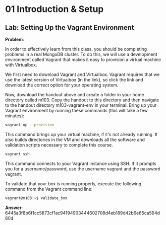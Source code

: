 # 01 Introduction & Setup

## Lab: Setting Up the Vagrant Environment
**Problem**:

In order to effectively learn from this class, you should be completing problems in a real MongoDB cluster. To do this, we will use a development environment called Vagrant that makes it easy to provision a virtual machine with Virtualbox.

We first need to download Vagrant and Virtualbox. Vagrant requires that we use the latest version of Virtualbox (in the link), so click the link and download the correct option for your operating system.

Now, download the handout above and create a folder in your home directory called m103. Copy the handout to this directory and then navigate to the handout directory m103-vagrant-env in your terminal. Bring up your Vagrant environment by running these commands (this will take a few minutes):
```sh
vagrant up --provision
```
This command brings up your virtual machine, if it's not already running. It also builds directories in the VM and downloads all the software and validation scripts necessary to complete this course.
```sh
vagrant ssh
```
This command connects to your Vagrant instance using SSH. If it prompts you for a username/password, use the username vagrant and the password vagrant.

To validate that your box is running properly, execute the following command from the Vagrant command line:
```sh
vagrant@m103:~$ validate_box
```

**Answer**: 6445a3f8b6f1cc5873cf1ac94194903444602708d4eb189d42b6e65ca594d80d
